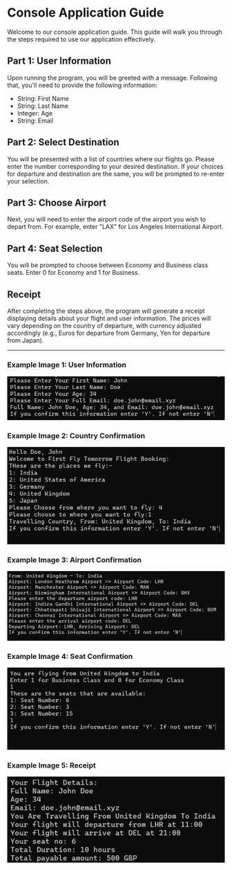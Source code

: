 # Console Application Guide

Welcome to our console application guide. This guide will walk you through the steps required to use our application effectively.

## Part 1: User Information
Upon running the program, you will be greeted with a message. Following that, you'll need to provide the following information:
- String: First Name
- String: Last Name
- Integer: Age
- String: Email

## Part 2: Select Destination
You will be presented with a list of countries where our flights go. Please enter the number corresponding to your desired destination. If your choices for departure and destination are the same, you will be prompted to re-enter your selection.

## Part 3: Choose Airport
Next, you will need to enter the airport code of the airport you wish to depart from. For example, enter "LAX" for Los Angeles International Airport.

## Part 4: Seat Selection
You will be prompted to choose between Economy and Business class seats. Enter 0 for Economy and 1 for Business.

## Receipt
After completing the steps above, the program will generate a receipt displaying details about your flight and user information. The prices will vary depending on the country of departure, with currency adjusted accordingly (e.g., Euros for departure from Germany, Yen for departure from Japan).

---

### Example Image 1: User Information
![User Information](./img/ex-1.png)

### Example Image 2: Country Confirmation
![Country Confirmation](./img/ex-2.png)

### Example Image 3: Airport Confirmation
![Airport Confirmation](./img/ex-3.png)

### Example Image 4: Seat Confirmation
![Seat Confirmation](./img/ex-4.png)

### Example Image 5: Receipt
![Receipt](./img/ex-5.png)

